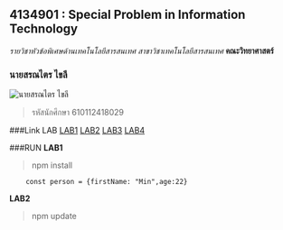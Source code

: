 ## 4134901 : Special Problem in Information Technology

_รายวิชาหัวข้อพิเศษด้านเทคโนโลยีสารสนเทศ_
_สาขาวิชาเทคโนโลยีสารสนเทศ_
**คณะวิทยาศาสตร์**

### นายสรณไตร ไขลี

![นายสรณไตร ไขลี](https://scontent.fbkk10-1.fna.fbcdn.net/v/t1.18169-9/16473680_1016230861842082_4001547838178557864_n.jpg?_nc_cat=107&ccb=1-5&_nc_sid=174925&_nc_eui2=AeF-EF32JnL2SA1o0vG3CsTywlT65eJsUYHCVPrl4mxRgfL4vof2xuKb3J640QcGHd-1Fg1Nx3SIA37AD4RZEctk&_nc_ohc=x7MIDcLpd4EAX_ptzYb&_nc_ht=scontent.fbkk10-1.fna&oh=cb60508933d09f559eb134d5d12ef432&oe=61C25B9E)
>รหัสนักศึกษา 610112418029

###Link LAB
[LAB1](https://github.com/saranataimm/4134901-2-64/tree/master/LAB1)
[LAB2](https://github.com/saranataimm/4134901-2-64/tree/master/LAB2)
[LAB3](https://github.com/saranataimm/4134901-2-64/tree/master/LAB3)
[LAB4](https://github.com/saranataimm/4134901-2-64/commit/65b33b8ecbd1df1749c516ec9e623ace1a134baf)

###RUN
**LAB1**

> npm install
```
    const person = {firstName: "Min",age:22}
```
**LAB2**

> npm update